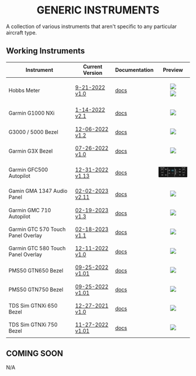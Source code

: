 <!-- PROJECT LOGO -->
<p align="center">
  <h1 align="center">GENERIC INSTRUMENTS</h1>
</p>
<p>A collection of various instruments that aren't specific to any particular aircraft type.</p>

## Working Instruments

Instrument | Current Version | Documentation | Preview 
-------------|-----------------|--------------|--------------
Hobbs Meter | [9-21-2022 v1.0](https://github.com/Simstrumentation/Air-Manager/blob/main/Instruments/Generic/Generic-Hobbs_Meter/Generic%20-%20Hobbs%20Meter.siff?raw=true) | [docs](https://github.com/Simstrumentation/Air-Manager/tree/main/Instruments/Generic/Generic-Hobbs_Meter) | <p align="center"><img src="https://github.com/Simstrumentation/Air-Manager/blob/main/Instruments/Generic/Generic-Hobbs_Meter/77f1c683-bfbf-4b61-b482-bc229d982435/preview.png" width="100"><br><img src="https://github.com/Simstrumentation/Air-Manager/blob/main/Instruments/Generic/Generic-Hobbs_Meter/77f1c683-bfbf-4b61-b482-bc229d982435/resources/rect_bezel.png?raw=true" width="100"> </p>
Garmin G1000 NXi | [1-14-2022 v2.1](https://github.com/Simstrumentation/Air-Manager/blob/main/Instruments/Generic/Generic-Garmin_G1000_NXi/Generic-Garmin_G1000_NXi.siff?raw=true) | [docs](https://github.com/Simstrumentation/Air-Manager/tree/main/Instruments/Generic/Generic-Garmin_G1000_NXi) | <p align="center"><img src="https://github.com/Simstrumentation/Air-Manager/blob/main/Instruments/Generic/Generic-Garmin_G1000_NXi/c380f8f5-316a-42c1-0c3a-324cbd906f3c/preview.png" width="100"> </p>
G3000 / 5000 Bezel| [12-06-2022 v1.2](https://github.com/Simstrumentation/Air-Manager/blob/main/Instruments/Generic/Generic-Garmin_G3000-5000_Bezel/Generic%20-%20Garmin%20G3000%20and%20G5000%20%20PFD%20MFD%20Bezel%20Overlay.siff?raw=true) | [docs](https://github.com/Simstrumentation/Air-Manager/tree/main/Instruments/Generic/Generic-Garmin_G3000-5000_Bezel) | <p align="center"><img src="https://github.com/Simstrumentation/Air-Manager/blob/main/Instruments/Generic/Generic-Garmin_G3000-5000_Bezel/3f24eb91-44e3-4d7c-1f45-b412646a19d8/preview.png" width="100"> </p>
Garmin G3X Bezel| [07-26-2022 v1.0](https://github.com/Simstrumentation/Air-Manager/blob/main/Instruments/Generic/Generic-Garmin-G3X/Generic%20-%20Garmin%20G3X%20PFD%20MDF%20Overlay%20.siff?raw=true) | [docs](https://github.com/Simstrumentation/Air-Manager/tree/main/Instruments/Generic/Generic-Garmin-G3X) | <p align="center"><img src="https://github.com/Simstrumentation/Air-Manager/blob/main/Instruments/Generic/Generic-Garmin-G3X/7cf3df6d-c15f-42f7-242b-1720785049ab/preview.png" width="100"> </p>
Garmin GFC500 Autopilot| [12-31-2022 v1.13](https://github.com/Simstrumentation/Air-Manager/blob/main/Instruments/Generic/Generic-GFC500/Generic%20-%20Garmin%20GFC%20500%20autopilot%20.siff?raw=true) | [docs](Generic-GFC500/) | <p align="center"><img src="Generic-GFC500/c154321a-72e7-44bd-8c39-7dc86b1c66c6/preview.png" width="100"> </p>
Gamin GMA 1347 Audio Panel| [02-02-2023 v2.11](https://github.com/Simstrumentation/Air-Manager/blob/main/Instruments/Generic/Generic-Garmin_GMA-1347_Audio_Panel/Generic-Garmin_GMA-1347_Audio_Panel_(MSFS).siff?raw=true) | [docs](https://github.com/Simstrumentation/Air-Manager/tree/main/Instruments/Generic/Generic-Garmin_GMA-1347_Audio_Panel) | <p align="center"><img src="https://github.com/Simstrumentation/Air-Manager/blob/main/Instruments/Generic/Generic-Garmin_GMA-1347_Audio_Panel/ee15381c-ab11-4cf2-bac6-fba2d7b63ded/preview.png?raw=true" width="50"> </p>
Garmin GMC 710 Autopilot| [02-19-2023 v1.3](https://github.com/Simstrumentation/Air-Manager/blob/main/Instruments/Generic/Generic-Garmin_GMC-710/Generic-Garmin_GMC_710.siff?raw=true) | [docs](https://github.com/Simstrumentation/Air-Manager/tree/main/Instruments/Generic/Generic-Garmin_GMC-710) | <p align="center"><img src="https://github.com/Simstrumentation/Air-Manager/blob/main/Instruments/Generic/Generic-Garmin_GMC-710/aa2ee646-72fd-49aa-13c5-29292fd24cb8/preview.png" width="100"> </p>
Garmin GTC 570 Touch Panel Overlay| [02-18-2023 v1.1](https://github.com/Simstrumentation/Air-Manager/blob/main/Instruments/Generic/Generic-Garmin-GTC570/Generic%20-%20GTC%20570%20Bezel%20Overlay.siff?raw=true) | [docs](https://github.com/Simstrumentation/Air-Manager/tree/main/Instruments/Generic/Generic-Garmin-GTC570) | <p align="center"><img src="https://github.com/Simstrumentation/Air-Manager/blob/main/Instruments/Generic/Generic-Garmin-GTC570/a94b0bb5-6fd4-43ad-9547-2fef54f6cdf9/preview.png" width="100"> </p>
Garmin GTC 580 Touch Panel Overlay| [12-11-2022 v1.0](https://github.com/Simstrumentation/Air-Manager/blob/main/Instruments/Generic/Generic-Garmin-GTC580/Generic%20-%20GTC%20580%20Overlay.siff?raw=true) | [docs](https://github.com/Simstrumentation/Air-Manager/tree/main/Instruments/Generic/Generic-Garmin-GTC580) | <p align="center"><img src="https://github.com/Simstrumentation/Air-Manager/blob/main/Instruments/Generic/Generic-Garmin-GTC580/83a0152f-2101-423f-1594-3c687a00c182/preview.png" width="100"> </p>
PMS50 GTN650 Bezel| [09-25-2022 v1.01](https://github.com/Simstrumentation/Air-Manager/blob/main/Instruments/Generic/Generic-PMS50_GTN650/Generic%20-%20PMS50%20GTN650%20Overlay.siff?raw=true) | [docs](https://github.com/Simstrumentation/Air-Manager/tree/main/Instruments/Generic/Generic-PMS50_GTN650) | <p align="center"><img src="https://github.com/Simstrumentation/Air-Manager/blob/main/Instruments/Generic/Generic-PMS50_GTN650/76f533bf-89cd-41f4-adf9-74cbb060061c/preview.png" width="100"> </p>
PMS50 GTN750 Bezel| [09-25-2022 v1.01](https://github.com/Simstrumentation/Air-Manager/blob/main/Instruments/Generic/Generic-PMS50_GTN750/Generic%20-%20PMS50%20Garmin%20GTN750%20Overlay.siff?raw=true) | [docs](https://github.com/Simstrumentation/Air-Manager/tree/main/Instruments/Generic/Generic-PMS50_GTN750) | <p align="center"><img src="https://github.com/Simstrumentation/Air-Manager/blob/main/Instruments/Generic/Generic-PMS50_GTN750/58ae7e69-d912-41f0-1d6b-81ead24c7151/preview.png" width="100"> </p>
TDS Sim GTNXi 650 Bezel| [12-27-2021 v1.0](https://github.com/Simstrumentation/Air-Manager/blob/main/Instruments/Generic/Generic-TDS_GTNXi_650/Generic%20-%20TDI%20Simulations%20Garmin%20GTNXi%20650%20overlay.siff?raw=true) | [docs](https://github.com/Simstrumentation/Air-Manager/tree/main/Instruments/Generic/Generic-TDS_GTNXi_650) | <p align="center"><img src="https://github.com/Simstrumentation/Air-Manager/blob/main/Instruments/Generic/Generic-TDS_GTNXi_650/b3f330e0-a994-4287-8211-cf3f542b4c57/preview.png" width="100"> </p>
TDS Sim GTNXi 750 Bezel| [11-27-2022 v1.01](https://github.com/Simstrumentation/Air-Manager/blob/main/Instruments/Generic/Generic-TDS_GTNXi_750/Generic%20-%20TDS%20Simulations%20Garmin%20GTNXi%20750%20overlay.siff?raw=true) | [docs](https://github.com/Simstrumentation/Air-Manager/tree/main/Instruments/Generic/Generic-TDS_GTNXi_750) | <p align="center"><img src="https://github.com/Simstrumentation/Air-Manager/blob/main/Instruments/Generic/Generic-TDS_GTNXi_750/f822e2ca-6a59-452b-b35d-a086eb540121/preview.png" width="100"> </p>

## COMING SOON
N/A
<!-- ROADMAP -->
